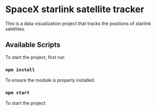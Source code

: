 # SpaceX starlink satellite tracker

This is a data visualization project that tracks the positions of starlink satellites.

## Available Scripts

To start the project, first run

### `npm install`

To ensure the module is properly installed.

### `npm start`

To start the project

